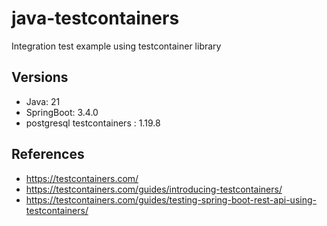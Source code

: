 # java-testcontainers
Integration test example using testcontainer library

## Versions
- Java: 21
- SpringBoot: 3.4.0
- postgresql testcontainers : 1.19.8

## References

- https://testcontainers.com/
- https://testcontainers.com/guides/introducing-testcontainers/
- https://testcontainers.com/guides/testing-spring-boot-rest-api-using-testcontainers/
  
